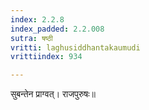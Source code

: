 ```yaml
---
index: 2.2.8
index_padded: 2.2.008
sutra: षष्ठी
vritti: laghusiddhantakaumudi
vrittiindex: 934

---
```

सुबन्तेन प्राग्वत्। राजपुरुषः॥